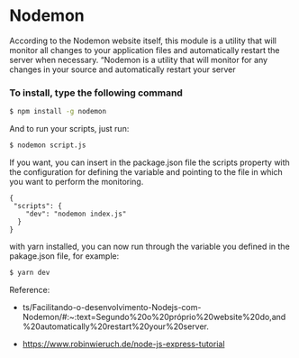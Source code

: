 # Nodemon

According to the Nodemon website itself, this module is a utility that will monitor all changes to your application files and automatically restart the server when necessary. “Nodemon is a utility that will monitor for any changes in your source and automatically restart your server

### To install, type the following command

```bash
$ npm install -g nodemon
```
And to run your scripts, just run:
```bash
$ nodemon script.js
```

If you want, you can insert in the package.json file the scripts property with the configuration for defining the variable and pointing to the file in which you want to perform the monitoring.

```
{
 "scripts": {
    "dev": "nodemon index.js"
  }
}
```
with yarn installed, you can now run through the variable you defined in the pakage.json file, for example:

```bash
$ yarn dev
```

Reference:

- ts/Facilitando-o-desenvolvimento-Nodejs-com-Nodemon/#:~:text=Segundo%20o%20próprio%20website%20do,and%20automatically%20restart%20your%20server.

- https://www.robinwieruch.de/node-js-express-tutorial
